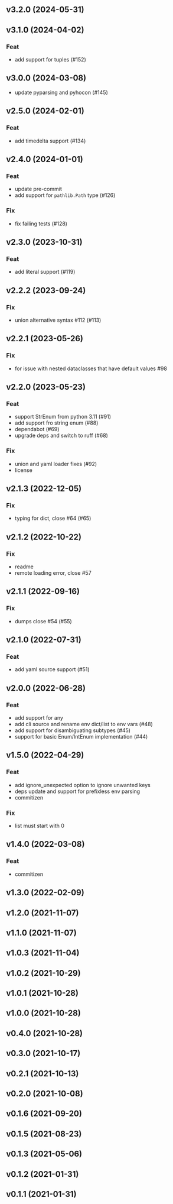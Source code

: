 ## v3.2.0 (2024-05-31)

## v3.1.0 (2024-04-02)

### Feat

- add support for tuples (#152)

## v3.0.0 (2024-03-08)


- update pyparsing and pyhocon (#145)

## v2.5.0 (2024-02-01)

### Feat

- add timedelta support (#134)

## v2.4.0 (2024-01-01)

### Feat

- update pre-commit
- add support for `pathlib.Path` type (#126)

### Fix

- fix failing tests (#128)

## v2.3.0 (2023-10-31)

### Feat

- add literal support (#119)

## v2.2.2 (2023-09-24)

### Fix

- union alternative syntax #112 (#113)

## v2.2.1 (2023-05-26)

### Fix

- for issue with nested dataclasses that have default values #98

## v2.2.0 (2023-05-23)

### Feat

- support StrEnum from python 3.11 (#91)
- add support fro string enum (#88)
- dependabot (#69)
- upgrade deps and switch to ruff (#68)

### Fix

- union and yaml loader fixes (#92)
- license

## v2.1.3 (2022-12-05)

### Fix

- typing for dict, close #64 (#65)

## v2.1.2 (2022-10-22)

### Fix

- readme
- remote loading error, close #57

## v2.1.1 (2022-09-16)

### Fix

- dumps close #54 (#55)

## v2.1.0 (2022-07-31)

### Feat

- add yaml source support (#51)

## v2.0.0 (2022-06-28)

### Feat

- add support for any
- add cli source and rename env dict/list to env vars (#48)
- add support for disambiguating subtypes  (#45)
- support for basic Enum/IntEnum implementation (#44)

## v1.5.0 (2022-04-29)

### Feat

- add ignore_unexpected option to ignore unwanted keys
- deps update and support for prefixless env parsing
- commitizen

### Fix

- list must start with 0

## v1.4.0 (2022-03-08)

### Feat

- commitizen

## v1.3.0 (2022-02-09)

## v1.2.0 (2021-11-07)

## v1.1.0 (2021-11-07)

## v1.0.3 (2021-11-04)

## v1.0.2 (2021-10-29)

## v1.0.1 (2021-10-28)

## v1.0.0 (2021-10-28)

## v0.4.0 (2021-10-28)

## v0.3.0 (2021-10-17)

## v0.2.1 (2021-10-13)

## v0.2.0 (2021-10-08)

## v0.1.6 (2021-09-20)

## v0.1.5 (2021-08-23)

## v0.1.3 (2021-05-06)

## v0.1.2 (2021-01-31)

## v0.1.1 (2021-01-31)
